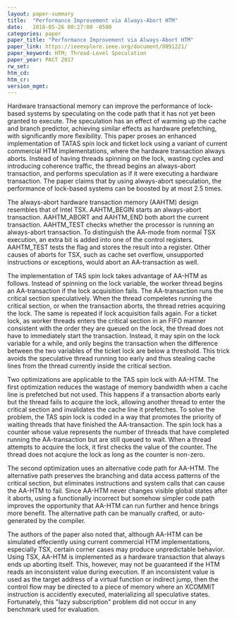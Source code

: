 ```yaml
---
layout: paper-summary
title:  "Performance Improvement via Always-Abort HTM"
date:   2018-05-26 00:27:00 -0500
categories: paper
paper_title: "Performance Improvement via Always-Abort HTM"
paper_link: https://ieeexplore.ieee.org/document/8091221/
paper_keyword: HTM; Thread-Level Speculation
paper_year: PACT 2017
rw_set: 
htm_cd: 
htm_cr: 
version_mgmt: 
--- 
```


Hardware transactional memory can improve the performance of lock-based systems by speculating on
the code path that it has not yet been granted to execute. The speculation has an effect of warming
up the cache and branch predictor, achieving similar effects as hardware prefetching, with significantly
more flexibility. This paper proses an enhanced implementation of TATAS spin lock and ticket lock using 
a variant of current commercial HTM implementations, where the hardware transaction always aborts. Instead 
of having threads spinning on the lock, wasting cycles and introducing coherence traffic, the thread begins
an always-abort transaction, and performs speculation as if it were executing a hardware transaction. The paper 
claims that by using always-abort speculation, the performance of lock-based systems can be boosted by at most 
2.5 times.

The always-abort hardware transaction memory (AAHTM) design resembles that of Intel TSX. AAHTM_BEGIN starts an
always-abort transaction. AAHTM_ABORT and AAHTM_END both abort the current transaction. AAHTM_TEST checks whether 
the processor is running an always-abort transaction. To distinguish the AA-mode from normal TSX execution, an extra 
bit is added into one of the control registers. AAHTM_TEST tests the flag and stores the result into a register. Other
causes of aborts for TSX, such as cache set overflow, unsupported instructions or exceptions, would abort an AA-transaction
as well. 

The implementation of TAS spin lock takes advantage of AA-HTM as follows. Instead of spinning on the lock variable, the 
worker thread begins an AA-transaction if the lock acquisition fails. The AA-transaction runs the critical section 
speculatively. When the thread compeletes running the critical section, or when the transaction aborts, the thread 
retries acquiring the lock. The same is repeated if lock acquisition fails again. For a ticket lock, as worker threads 
enters the critical section in an FIFO manner consistent with the order they are queued on the lock, the thread does not 
have to immediately start the transaction. Instead, it may spin on the lock variable for a while, and only begins the 
transaction when the difference between the two variables of the ticket lock are below a threshold. This trick avoids 
the speculative thread running too early and thus stealing cache lines from the thread currently inside the critical 
section.

Two optimizations are applicable to the TAS spin lock with AA-HTM. The first optimization reduces the wastage of memory 
bandwidth when a cache line is prefetched but not used. This happens if a transaction aborts early but the thread fails 
to acquire the lock, allowing another thread to enter the critical section and invalidates the cache line it prefetches.
To solve the problem, the TAS spin lock is coded in a way that promotes the priority of waiting threads that have finished 
the AA-transaction. The spin lock has a counter whose value represents the number of threads that have completed running 
the AA-transaction but are still queued to wait. When a thread attempts to acquire the lock, it first checks the value of 
the counter. The thread does not acqiure the lock as long as the counter is non-zero.

The second optimization uses an alternative code path for AA-HTM. The alternative path preserves the branching and 
data access patterns of the critical section, but eliminates instructions and system calls that can cause the 
AA-HTM to fail. Since AA-HTM never changes visible global states after it aborts, using a functionally incorrect
but somehow simpler code path improves the opportunity that AA-HTM can run further and hence brings more benefit.
The alternative path can be manually crafted, or auto-generated by the compiler.

The authors of the paper also noted that, although AA-HTM can be simulated effeciently using current commercial 
HTM implementations, especially TSX, certain corner cases may produce unpredictable behavior. Using TSX, AA-HTM
is implemented as a hardware transaction that always ends up aborting itself. This, however, may not be guaranteed 
if the HTM reads an inconsistent value during execution. If an inconsistent value is used as the target address of 
a virtual function or indirect jump, then the control flow may be directed to a piece of memory where an XCOMMIT
instruction is accidently executed, materializing all speculative states. Fortunately, this "lazy subscription" problem 
did not occur in any benchmark used for evaluation.